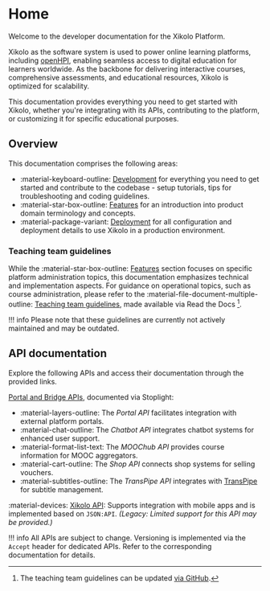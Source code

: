 # Home

Welcome to the developer documentation for the Xikolo Platform.

Xikolo as the software system is used to power online learning platforms, including [openHPI](https://open.hpi.de), enabling seamless access to digital education for learners worldwide.
As the backbone for delivering interactive courses, comprehensive assessments, and educational resources, Xikolo is optimized for scalability.

This documentation provides everything you need to get started with Xikolo, whether you're integrating with its APIs, contributing to the platform, or customizing it for specific educational purposes.

## Overview

This documentation comprises the following areas:

- :material-keyboard-outline: [Development](development/index.md) for everything you need to get started and contribute to the codebase - setup tutorials, tips for troubleshooting and coding guidelines.
- :material-star-box-outline: [Features](features/index.md) for an introduction into product domain terminology and concepts.
- :material-package-variant: [Deployment](deployment/index.md) for all configuration and deployment details to use Xikolo in a production environment.

### Teaching team guidelines

While the :material-star-box-outline: [Features](features/index.md) section focuses on specific platform administration topics, this documentation emphasizes technical and implementation aspects.
For guidance on operational topics, such as course administration, please refer to the :material-file-document-multiple-outline: [Teaching team guidelines](https://teachingteamguidelines.readthedocs.io/), made available via Read the Docs [^1].

!!! info
    Please note that these guidelines are currently not actively maintained and may be outdated.

## API documentation

Explore the following APIs and access their documentation through the provided links.

[Portal and Bridge APIs](https://openhpi.stoplight.io/), documented via Stoplight:

- :material-layers-outline: The *Portal API* facilitates integration with external platform portals.
- :material-chat-outline: The *Chatbot API* integrates chatbot systems for enhanced user support.
- :material-format-list-text: The *MOOChub API* provides course information for MOOC aggregators.
- :material-cart-outline: The *Shop API* connects shop systems for selling vouchers.
- :material-subtitles-outline: The *TransPipe API* integrates with [TransPipe](https://github.com/openHPI/transpipe) for subtitle management.

:material-devices: [Xikolo API](https://apidocs.dev.xikolo.de/): Supports integration with mobile apps and is implemented based on `JSON:API`.
  *(Legacy: Limited support for this API may be provided.)*

!!! info
    All APIs are subject to change. Versioning is implemented via the `Accept` header for dedicated APIs.
    Refer to the corresponding documentation for details.

[^1]: The teaching team guidelines can be updated [via GitHub](https://github.com/openHPI/TeachingTeamGuidelines).
